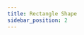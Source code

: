 ```yaml
---
title: Rectangle Shape
sidebar_position: 2
---
```


<DarumaPlayer src='https://raw.githubusercontent.com/verygoodgraphics/resource/main/feature/geometry__daruma/geometry__rectangle_shape.daruma' />
